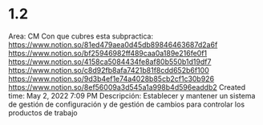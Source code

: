 # 1.2

Area: CM
Con que cubres esta subpractica: https://www.notion.so/81ed479aea0d45db89846463687d2a6f 
https://www.notion.so/bf25946982ff489caa0a189e216fe0f1 
https://www.notion.so/4158ca5084434fe8af80b550b1d19df7 
https://www.notion.so/c8d92fb8afa7421b81f8cdd652b6f100 
https://www.notion.so/9d3b4ef1e74a4028b85cb2cf1c30b926 
https://www.notion.so/8ef56009a3d545a1a998b4d596eaddb2 
Created time: May 2, 2022 7:09 PM
Descripción: Establecer y mantener un sistema de gestión de configuración y de gestión de
cambios para controlar los productos de trabajo